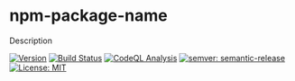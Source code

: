 # npm-package-name
Description

[![Version](https://img.shields.io/npm/v/@draganfilipovic/npm-package-template.svg)](https://npmjs.org/package/@draganfilipovic/npm-package-template)
[![Build Status](https://github.com/easingthemes/npm-package-template/workflows/CI/badge.svg?branch=main)](https://github.com/easingthemes/npm-package-template/actions)
[![CodeQL Analysis](https://github.com/easingthemes/npm-package-template/workflows/CodeQL/badge.svg?branch=main)](https://github.com/easingthemes/npm-package-template/actions)
[![semver: semantic-release](https://img.shields.io/badge/semver-semantic--release-blue.svg)](https://github.com/semantic-release/semantic-release)
[![License: MIT](https://img.shields.io/badge/License-MIT-yellow.svg)](https://opensource.org/licenses/MIT)
 
